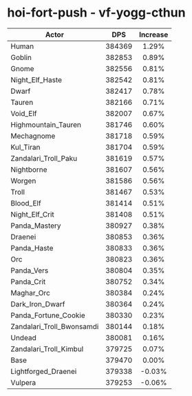 # hoi-fort-push - vf-yogg-cthun
| Actor | DPS | Increase |
|---|:---:|:---:|
|Human|384369|1.29%|
|Goblin|382853|0.89%|
|Gnome|382556|0.81%|
|Night_Elf_Haste|382542|0.81%|
|Dwarf|382417|0.78%|
|Tauren|382166|0.71%|
|Void_Elf|382007|0.67%|
|Highmountain_Tauren|381746|0.60%|
|Mechagnome|381718|0.59%|
|Kul_Tiran|381704|0.59%|
|Zandalari_Troll_Paku|381619|0.57%|
|Nightborne|381607|0.56%|
|Worgen|381586|0.56%|
|Troll|381467|0.53%|
|Blood_Elf|381414|0.51%|
|Night_Elf_Crit|381408|0.51%|
|Panda_Mastery|380927|0.38%|
|Draenei|380853|0.36%|
|Panda_Haste|380833|0.36%|
|Orc|380823|0.36%|
|Panda_Vers|380804|0.35%|
|Panda_Crit|380752|0.34%|
|Maghar_Orc|380384|0.24%|
|Dark_Iron_Dwarf|380364|0.24%|
|Panda_Fortune_Cookie|380330|0.23%|
|Zandalari_Troll_Bwonsamdi|380144|0.18%|
|Undead|380081|0.16%|
|Zandalari_Troll_Kimbul|379725|0.07%|
|Base|379470|0.00%|
|Lightforged_Draenei|379338|-0.03%|
|Vulpera|379253|-0.06%|
